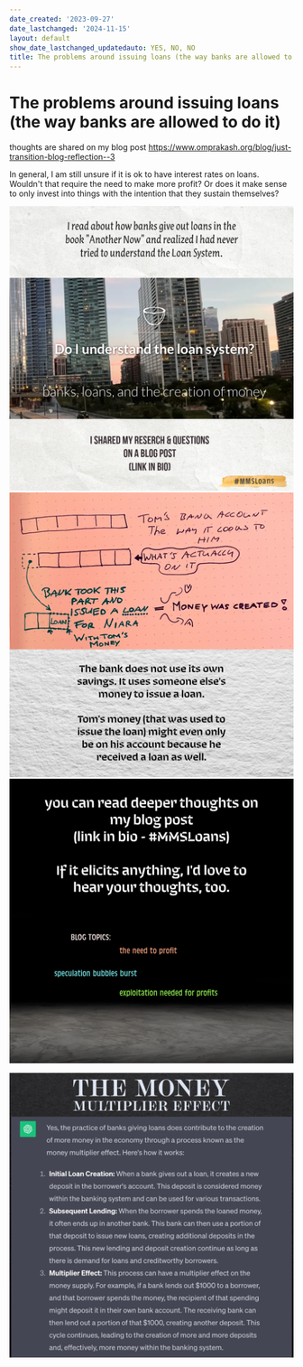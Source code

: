 ```yaml
---
date_created: '2023-09-27'
date_lastchanged: '2024-11-15'
layout: default
show_date_lastchanged_updatedauto: YES, NO, NO
title: The problems around issuing loans (the way banks are allowed to do it)
---
```


# The problems around issuing loans (the way banks are allowed to do it)
thoughts are shared on my blog post https://www.omprakash.org/blog/just-transition-blog-reflection--3

In general, I am still unsure if it is ok to have interest rates on loans. Wouldn't that require the need to make more profit? Or does it make sense to only invest into things with the intention that they sustain themselves? 

![](media/MMSLoans-1.png)
![](media/MMSLoans-2.png)
![](media/MMSLoans-3.png)

![The Money Multiplier Effect](media/MMSLoans-4.png)